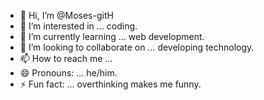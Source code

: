 - 👋 Hi, I’m @Moses-gitH
- 👀 I’m interested in ... coding.
- 🌱 I’m currently learning ... web development.
- 💞️ I’m looking to collaborate on ... developing technology.
- 📫 How to reach me ... 
- 😄 Pronouns: ... he/him.
- ⚡ Fun fact: ... overthinking makes me funny.

<!---
Moses-gitH/Moses-gitH is a ✨ special ✨ repository because its `README.md` (this file) appears on your GitHub profile.
You can click the Preview link to take a look at your changes.
--->
